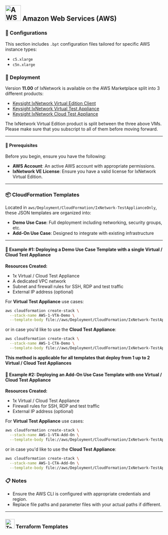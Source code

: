 ## <img src="https://a0.awsstatic.com/libra-css/images/logos/aws_logo_smile_1200x630.png" alt="AWS Logo" width="50"/> Amazon Web Services (AWS)

### 🔧 Configurations

This section includes `.bpt` configuration files tailored for specific AWS instance types:

- `c5.xlarge`
- `c5n.xlarge`

### 🚀 Deployment

Version **11.00** of IxNetwork is available on the AWS Marketplace split into 3 different products:

- [Keysight IxNetwork Virtual Edition Client](https://aws.amazon.com/marketplace/pp/prodview-53hekf632ilpk?sr=0-8&ref_=beagle&applicationId=AWSMPContessa)
- [Keysight IxNetwork Virtual Test Appliance](https://aws.amazon.com/marketplace/pp/prodview-zuwqwpqngaa5q?sr=0-6&ref_=beagle&applicationId=AWSMPContessa)
- [Keysight IxNetwork Cloud Test Appliance](https://aws.amazon.com/marketplace/pp/prodview-mr4lhxlchi426?applicationId=AWSMPContessa&ref_=beagle&sr=0-14)

The IxNetwork Virtual Edition product is split between the three above VMs. Please make sure that you subscript to all of them before moving forward. 

---
#### 🔧 Prerequisites

Before you begin, ensure you have the following:
- **AWS Account**: An active AWS account with appropriate permissions.
- **IxNetwork VE License**: Ensure you have a valid license for IxNetwork Virtual Edition.
---

### 📦 CloudFormation Templates

Located in `aws/Deployment/CloudFormation/IxNetwork-TestApplianceOnly`, these JSON templates are organized into:

- **Demo Use Case**: Full deployment including networking, security groups, etc.
- **Add-On Use Case**: Designed to integrate with existing infrastructure
---

#### 🧪 Example #1: Deploying a Demo Use Case Template with a single Virtual / Cloud Test Appliance

**Resources Created:**
- 1x Virtual / Cloud Test Appliance
- A dedicated VPC network
- Subnet and firewall rules for SSH, RDP and test traffic
- External IP address (optional)

For **Virtual Test Appliance** use cases:

```bash
aws cloudformation create-stack \
  --stack-name AWS-1-VTA-Demo \
  --template-body file://aws/Deployment/CloudFormation/IxNetwork-TestApplianceOnly/AWS-1-VTA-Demo-Use-Case.json
```

or in case you'd like to use the **Cloud Test Appliance**: 

```bash
aws cloudformation create-stack \
  --stack-name AWS-1-CTA-Demo \
  --template-body file://aws/Deployment/CloudFormation/IxNetwork-TestApplianceOnly/AWS-1-CTA-Demo-Use-Case.json
```

**This method is applicable for all templates that deploy from 1 up to 2 Virtual / Cloud Test Appliances**

#### 🧪 Example #2: Deploying an Add-On Use Case Template with one Virtual / Cloud Test Appliance

**Resources Created:**
- 1x Virtual / Cloud Test Appliance
- Firewall rules for SSH, RDP and test traffic
- External IP address (optional)

For **Virtual Test Appliance** use cases:

```bash
aws cloudformation create-stack \
  --stack-name AWS-1-VTA-Add-On \
  --template-body file://aws/Deployment/CloudFormation/IxNetwork-TestApplianceOnly/AWS-1-VTA-Add-On-Use-Case.json
```

or in case you'd like to use the **Cloud Test Appliance**: 

```bash
aws cloudformation create-stack \
  --stack-name AWS-1-CTA-Add-On \
  --template-body file://aws/Deployment/CloudFormation/IxNetwork-TestApplianceOnly/AWS-1-VTA-Add-On-Use-Case.json
```

### 📋 Notes
- Ensure the AWS CLI is configured with appropriate credentials and region.
- Replace file paths and parameter files with your actual paths if different.
---

### <img src="https://www.vectorlogo.zone/logos/terraformio/terraformio-icon.svg" width="30" alt="Terraform logo"> Terraform Templates
